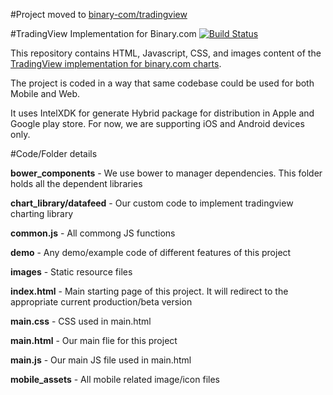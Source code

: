 #Project moved to [binary-com/tradingview](http://github.com/binary-com/tradingview)

#TradingView Implementation for Binary.com
[![Build Status](https://magnum.travis-ci.com/regentmarkets/tradingview.svg?token=G5WVALzDGxSszAeYnDnJ&branch=master)](https://magnum.travis-ci.com/regentmarkets/tradingview)

This repository contains HTML, Javascript, CSS, and images content of the [TradingView implementation for binary.com charts](http://regentmarkets.github.io/tradingview).

The project is coded in a way that same codebase could be used for both Mobile and Web.

It uses IntelXDK for generate Hybrid package for distribution in Apple and Google play store. For now, we are supporting iOS and Android devices only.

#Code/Folder details

<strong>bower_components</strong> - We use bower to manager dependencies. This folder holds all the dependent libraries

<strong>chart_library/datafeed</strong> - Our custom code to implement tradingview charting library

<strong>common.js</strong> - All commong JS functions

<strong>demo</strong> - Any demo/example code of different features of this project

<strong>images</strong> - Static resource files

<strong>index.html</strong> - Main starting page of this project. It will redirect to the appropriate current production/beta version

<strong>main.css</strong> - CSS used in main.html

<strong>main.html</strong> - Our main flie for this project

<strong>main.js</strong> - Our main JS file used in main.html

<strong>mobile_assets</strong> - All mobile related image/icon files

